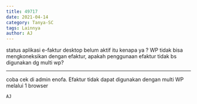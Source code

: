 ```yaml
---
title: 49717
date: 2021-04-14
category: Tanya-SC
tags: Lainnya
author: AJ
---
```


status aplikasi e-faktur desktop belum aktif itu kenapa ya ? WP tidak bisa mengkoneksikan dengan efaktur, apakah penggunaan efaktur tidak bs digunakan dg multi wp?

---

coba cek di admin enofa. Efaktur tidak dapat digunakan dengan multi WP melalui 1 browser

`AJ`
